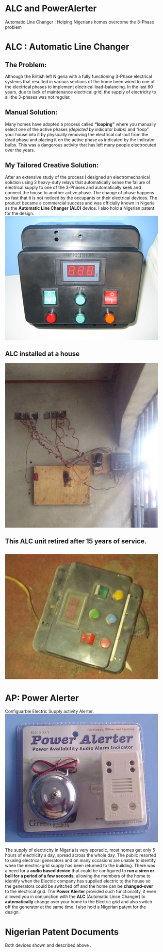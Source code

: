 # ALC and PowerAlerter
Automatic Line Changer : Helping Nigerians homes overcome the 3-Phase problem

# ALC : Automatic Line Changer
## The Problem:
Although the British left Nigeria with a fully functioning 3-Phase electrical systems that resulted in various sections of the home been wired to one of the electrical phases to implement electrical load-balancing. In the last 60 years, due to lack of maintenance electrical grid, the supply of electricity to all the 3-phases was not regular. 
## Manual Solution:
Many homes have adopted a process called **“looping”** where you manually select one of the active phases *(depicted by indicator bulbs)* and “loop” your house into it by physically removing the electrical cut-out from the dead phase and placing it on the active phase as indicated by the indicator bulbs. This was a dangerous activity that has left many people electrocuted over the years.
## My Tailored Creative Solution:
After an extensive study of the process I designed an electromechanical solution using 2 heavy-duty relays that automatically sense the failure of electrical supply to one of the 3-Phases and automatically seek and connect the house to another active phase. The change of phase happens so fast that it is not noticed by the occupants or their electrical devices. The product became a commercial success and was officially known in Nigeria as the **Automatic Line Changer (ALC)** device. I also hold a Nigerian patent for the design. 
![image](alc2.jpg)

## ALC installed at a house 
![image](alc_installed.jpg)

## This ALC unit retired after 15 years of service. 
![image](alc3.jpg)
------------
# AP: Power Alerter
Configuarble Electric Supply activity Alerter.
![image](PowerAlerter.jpg)

The supply of electricity in Nigeria is very sporadic, most homes get only 5 hours of electricity a day, spread across the whole day. The public resorted to using electrical generators and on many occasions are unable to identify when the electric-grid supply has been returned to the building. 
There was a need for a **audio based device** that could be configured to **run a siren or bell for a period of a few seconds**, allowing the members of the home to identify when the Electric company has supplied electric to the house so the generators could be switched off and the home can be **changed-over** to the electrical grid. 
The **Power Alerter** provided such functionality, it even allowed you in conjunction with the **ALC** (Automatic Lince Changer) to **automatically** change over your home to the Electric grid and also switch off the generator at the same time. I also hold a Nigerian patent for the design.

# Nigerian Patent Documents 
Both devices shown and described above .
<object data="ALC_Patent.pdf" type="application/pdf" width="100%"></object>
